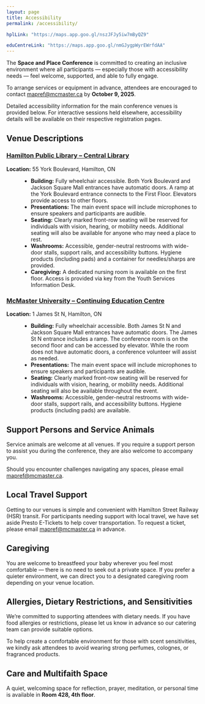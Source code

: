 ```yaml
---
layout: page
title: Accessibility
permalink: /accessibility/

hplLink: "https://maps.app.goo.gl/nszJFJy5iw7mByQZ9"

eduCentreLink: "https://maps.app.goo.gl/nmGJygpWyrEWrfdAA"
---
```


<div class="content-container">
    <p>
    The <strong>Space and Place Conference</strong> is committed to creating an inclusive environment where all participants — especially those with accessibility needs — feel welcome, supported, and able to fully engage.
    </p>
    <p>
    To arrange services or equipment in advance, attendees are encouraged to contact 
    <a href="mailto:mapref@mcmaster.ca">mapref@mcmaster.ca</a> by <strong>October 9, 2025</strong>.
    </p>
    <p>
    Detailed accessibility information for the main conference venues is provided below. 
    For interactive sessions held elsewhere, accessibility details will be available on their respective registration pages.
    </p>
    <h2>Venue Descriptions</h2>
    <h3><a href="{{ page.hplLink }}">Hamilton Public Library – Central Library</a></h3>
    <p><strong>Location:</strong> 55 York Boulevard, Hamilton, ON</p>
    <ul style="margin-left: 40px;">
        <li><strong>Building:</strong> Fully wheelchair accessible. Both York Boulevard and Jackson Square Mall entrances have automatic doors. A ramp at the York Boulevard entrance connects to the First Floor. Elevators provide access to other floors.</li>
        <li><strong>Presentations:</strong> The main event space will include microphones to ensure speakers and participants are audible.</li>
        <li><strong>Seating:</strong> Clearly marked front-row seating will be reserved for individuals with vision, hearing, or mobility needs. Additional seating will also be available for anyone who may need a place to rest.</li>
        <li><strong>Washrooms:</strong> Accessible, gender-neutral restrooms with wide-door stalls, support rails, and accessibility buttons. Hygiene products (including pads) and a container for needles/sharps are provided.</li>
        <li><strong>Caregiving:</strong> A dedicated nursing room is available on the first floor. Access is provided via key from the Youth Services Information Desk.</li>
    </ul>
    <h3><a href=" {{ page.eduCentreLink }} ">McMaster University – Continuing Education Centre</a></h3>
    <p><strong>Location:</strong> 1 James St N, Hamilton, ON</p>
    <ul style="margin-left: 40px;">
        <li><strong>Building:</strong> Fully wheelchair accessible. Both James St N and Jackson Square Mall entrances have automatic doors. The James St N entrance includes a ramp. The conference room is on the second floor and can be accessed by elevator. While the room does not have automatic doors, a conference volunteer will assist as needed.</li>
        <li><strong>Presentations:</strong> The main event space will include microphones to ensure speakers and participants are audible.</li>
        <li><strong>Seating:</strong> Clearly marked front-row seating will be reserved for individuals with vision, hearing, or mobility needs. Additional seating will also be available throughout the event.</li>
        <li><strong>Washrooms:</strong> Accessible, gender-neutral restrooms with wide-door stalls, support rails, and accessibility buttons. Hygiene products (including pads) are available.</li>
    </ul>
    <h2>Support Persons and Service Animals</h2>
    <p>
    Service animals are welcome at all venues. If you require a support person to assist you during the conference, they are also welcome to accompany you. 
    </p>
    <p>
    Should you encounter challenges navigating any spaces, please email 
    <a href="mailto:mapref@mcmaster.ca">mapref@mcmaster.ca</a>.
    </p>
    <h2>Local Travel Support</h2>
    <p>
    Getting to our venues is simple and convenient with Hamilton Street Railway (HSR) transit. 
    For participants needing support with local travel, we have set aside Presto E-Tickets to help cover transportation. 
    To request a ticket, please email <a href="mailto:mapref@mcmaster.ca">mapref@mcmaster.ca</a> in advance.
    </p>
    <h2>Caregiving</h2>
    <p>
    You are welcome to breastfeed your baby wherever you feel most comfortable — there is no need to seek out a private space. 
    If you prefer a quieter environment, we can direct you to a designated caregiving room depending on your venue location.
    </p>
    <h2>Allergies, Dietary Restrictions, and Sensitivities</h2>
    <p>
    We’re committed to supporting attendees with dietary needs. If you have food allergies or restrictions, please let us know in advance so our catering team can provide suitable options.
    </p>
    <p>
    To help create a comfortable environment for those with scent sensitivities, we kindly ask attendees to avoid wearing strong perfumes, colognes, or fragranced products.
    </p>
    <h2>Care and Multifaith Space</h2>
    <p>
    A quiet, welcoming space for reflection, prayer, meditation, or personal time is available in <strong>Room 428, 4th floor</strong>.
    </p>
</div>
